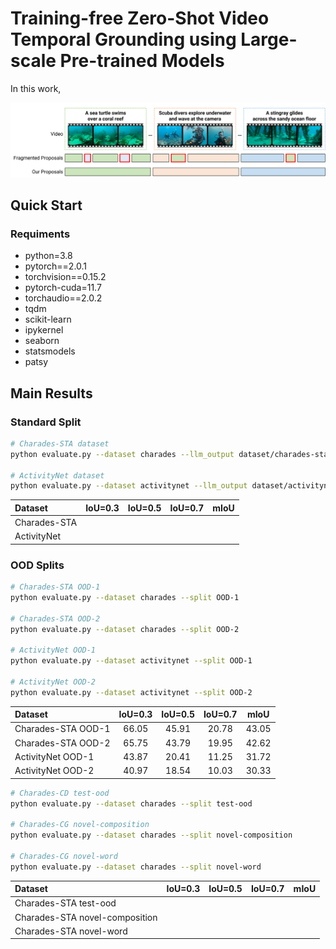 # Training-free Zero-Shot Video Temporal Grounding using Large-scale Pre-trained Models

In this work, 

![pipeline](figures/fig9_v3.png)

## Quick Start

### Requiments
- python=3.8
- pytorch==2.0.1
- torchvision==0.15.2
- pytorch-cuda=11.7
- torchaudio==2.0.2
- tqdm
- scikit-learn
- ipykernel
- seaborn
- statsmodels
- patsy


## Main Results

### Standard Split

```bash
# Charades-STA dataset
python evaluate.py --dataset charades --llm_output dataset/charades-sta/llm_outputs.json --tckmeans

# ActivityNet dataset
python evaluate.py --dataset activitynet --llm_output dataset/activitynet/llm_outputs.json --tckmeans
```

| Dataset        | IoU=0.3 | IoU=0.5 | IoU=0.7 |  mIoU   |
| :-----         | :-----: | :-----: | :-----: | :-----: |
|  Charades-STA  |    |    |    |    |
|  ActivityNet   |    |    |    |    |


### OOD Splits

```bash
# Charades-STA OOD-1
python evaluate.py --dataset charades --split OOD-1

# Charades-STA OOD-2
python evaluate.py --dataset charades --split OOD-2

# ActivityNet OOD-1
python evaluate.py --dataset activitynet --split OOD-1

# ActivityNet OOD-2
python evaluate.py --dataset activitynet --split OOD-2
```

| Dataset              | IoU=0.3 | IoU=0.5 | IoU=0.7 |  mIoU   |
| :-----               | :-----: | :-----: | :-----: | :-----: |
|  Charades-STA OOD-1  |  66.05  |  45.91  |  20.78  |  43.05  |
|  Charades-STA OOD-2  |  65.75  |  43.79  |  19.95  |  42.62  |
|  ActivityNet OOD-1   |  43.87  |  20.41  |  11.25  |  31.72  |
|  ActivityNet OOD-2   |  40.97  |  18.54  |  10.03  |  30.33  |


```bash
# Charades-CD test-ood
python evaluate.py --dataset charades --split test-ood

# Charades-CG novel-composition
python evaluate.py --dataset charades --split novel-composition

# Charades-CG novel-word
python evaluate.py --dataset charades --split novel-word
```

| Dataset                           | IoU=0.3 | IoU=0.5 | IoU=0.7 |  mIoU   |
| :-----                            | :-----: | :-----: | :-----: | :-----: |
|  Charades-STA test-ood            |    |    |    |    |
|  Charades-STA novel-composition   |    |    |    |    |
|  Charades-STA novel-word          |    |    |    |    |
